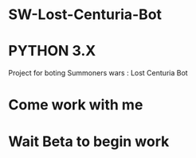 # SW-Lost-Centuria-Bot
# PYTHON 3.X 
Project for boting Summoners wars : Lost Centuria Bot
# Come work with me
# Wait Beta to begin work
